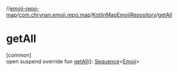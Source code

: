 //[emoji-repo-map](../../../index.md)/[com.chrynan.emoji.repo.map](../index.md)/[KotlinMapEmojiRepository](index.md)/[getAll](get-all.md)

# getAll

[common]\
open suspend override fun [getAll](get-all.md)(): [Sequence](https://kotlinlang.org/api/latest/jvm/stdlib/kotlin.sequences/-sequence/index.html)&lt;[Emoji](../../../../emoji-core/emoji-core/com.chrynan.emoji.core/-emoji/index.md)&gt;
